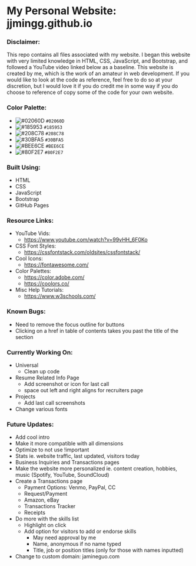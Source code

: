 # My Personal Website: jjmingg.github.io

### Disclaimer:

This repo contains all files associated with my website. I began this website with very limited knowledge in HTML, CSS, JavaScript, and Bootstrap, and followed a YouTube video linked below as a baseline. This website is created by me, which is the work of an amateur in web development. If you would like to look at the code as reference, feel free to do so at your discretion, but I would love it if you do credit me in some way if you do choose to reference of copy some of the code for your own website.

### Color Palette:

-   ![#02060D](https://placehold.it/15/02060D/000000?text=+) `#02060D`
-   ![#185953](https://placehold.it/15/185953/000000?text=+) `#185953`
-   ![#208C78](https://placehold.it/15/208C78/000000?text=+) `#208C78`
-   ![#30BFA5](https://placehold.it/15/30BFA5/000000?text=+) `#30BFA5`
-   ![#BEE6CE](https://placehold.it/15/BEE6CE/000000?text=+) `#BEE6CE`
-   ![#80F2E7](https://placehold.it/15/80F2E7/000000?text=+) `#80F2E7`

### Built Using:

-   HTML
-   CSS
-   JavaScript
-   Bootstrap
-   GitHub Pages

### Resource Links:

- YouTube Vids:
    -   https://www.youtube.com/watch?v=99vHH_6F0Ko
- CSS Font Styles:
    -   https://cssfontstack.com/oldsites/cssfontstack/
- Cool Icons:
    -   https://fontawesome.com/
- Color Palettes:
    -   https://color.adobe.com/
    -   https://coolors.co/
- Misc Help Tutorials:
    -   https://www.w3schools.com/

### Known Bugs:

-   Need to remove the focus outline for buttons
-   Clicking on a href in table of contents takes you past the title of the section

### Currently Working On:

-   Universal
    -   Clean up code
-   Resume Related Info Page
    -   Add screenshot or icon for last call
    -   space out left and right aligns for recruiters page
-   Projects
    -   Add last call screenshots
-   Change various fonts

### Future Updates:

-   Add cool intro
-   Make it more compatible with all dimensions
-   Optimize to not use !important
-   Stats ie. website traffic, last updated, visitors today
-   Business Inquiries and Transactions pages
-   Make the website more personalized ie. content creation, hobbies, music (Spotify, YouTube, SoundCloud)
-   Create a Transactions page
    -   Payment Options: Venmo, PayPal, CC
    -   Request/Payment
    -   Amazon, eBay
    -   Transactions Tracker
    -   Receipts
-   Do more with the skills list
    -   Highlight on click
    -   Add option for visitors to add or endorse skills
        -   May need approval by me
        -   Name, anonymous if no name typed
        -   Title, job or position titles (only for those with names inputted)
-   Change to custom domain: jamineguo.com

